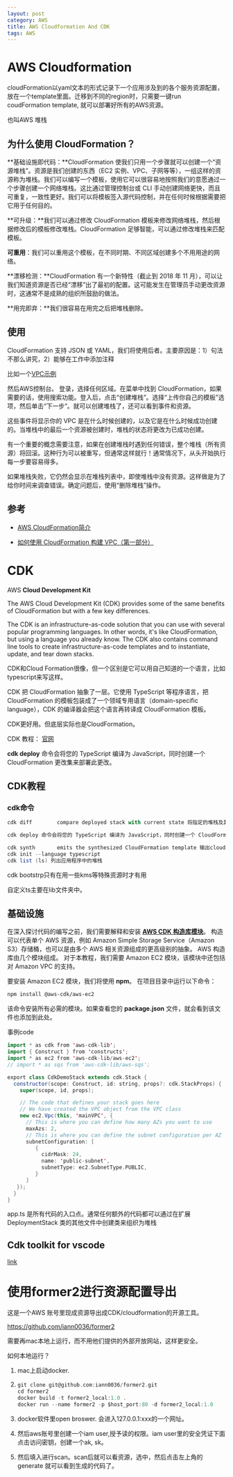 ```yaml
---
layout: post
category: AWS
title: AWS Cloudformation And CDK
tags: AWS
---
```


# AWS Cloudformation

cloudFormation以yaml文本的形式记录下一个应用涉及到的各个服务资源配置，放在一个template里面。迁移到不同的region时，只需要一键run coudFormation template, 就可以部署好所有的AWS资源。

也叫AWS 堆栈

## 为什么使用 CloudFormation？

**基础设施即代码：**CloudFormation 使我们只用一个步骤就可以创建一个“资源堆栈”。资源是我们创建的东西（EC2 实例、VPC、子网等等），一组这样的资源称为堆栈。我们可以编写一个模板，使用它可以很容易地按照我们的意愿通过一个步骤创建一个网络堆栈。这比通过管理控制台或 CLI 手动创建网络更快，而且可重复，一致性更好。我们可以将模板签入源代码控制，并在任何时候根据需要把它用于任何目的。



**可升级：**我们可以通过修改 CloudFormation 模板来修改网络堆栈，然后根据修改后的模板修改堆栈。CloudFormation 足够智能，可以通过修改堆栈来匹配模板。



**可重用**：我们可以重用这个模板，在不同时期、不同区域创建多个不用用途的网络。



**漂移检测：**CloudFormation 有一个新特性（截止到 2018 年 11 月），可以让我们知道资源是否已经“漂移”出了最初的配置。这可能发生在管理员手动更改资源时，这通常不是成熟的组织所鼓励的做法。



**用完即弃：**我们很容易在用完之后把堆栈删除。



## 使用

CloudFormation 支持 JSON 或 YAML，我们将使用后者。主要原因是：1）句法不那么讲究，2）能够在工作中添加注释

比如一个[VPC示例](https://docs.aws.amazon.com/AWSCloudFormation/latest/UserGuide/aws-resource-ec2-vpc.html)

然后AWS控制台。 登录，选择任何区域。在菜单中找到 CloudFormation，如果需要的话，使用搜索功能。登入后，点击“创建堆栈”。选择“上传你自己的模板”选项，然后单击“下一步”。就可以创建堆栈了，还可以看到事件和资源。

这些事件将显示你的 VPC 是在什么时候创建的，以及它是在什么时候成功创建的。当堆栈中的最后一个资源被创建时，堆栈的状态将更改为已成功创建。

有一个重要的概念需要注意，如果在创建堆栈时遇到任何错误，整个堆栈（所有资源）将回滚。这种行为可以被重写，但通常这样就行！通常情况下，从头开始执行每一步要容易得多。

如果堆栈失败，它仍然会显示在堆栈列表中，即使堆栈中没有资源。这样做是为了给你时间来调查错误。确定问题后，使用“删除堆栈”操作。

## 参考

- [AWS CloudFormation简介](https://juejin.cn/post/7122039768124227614)

- [如何使用 CloudFormation 构建 VPC（第一部分）](https://www.infoq.cn/article/hsaedm*2we5jmh9tfjeg)

# CDK

 AWS **Cloud Development Kit**



The AWS Cloud Development Kit (CDK) provides some of the same benefits of CloudFormation but with a few key differences.

The CDK is an infrastructure-as-code solution that you can use with several popular programming languages. In other words, it's like CloudFormation, but using a language you already know. The CDK also contains command line tools to create infrastructure-as-code templates and to instantiate, update, and tear down stacks.



CDK和Cloud Formation很像，但一个区别是它可以用自己知道的一个语言，比如typescript来写这样。

CDK 把 CloudFormation 抽象了一层。它使用 TypeScript 等程序语言，把 CloudFormation 的模板包装成了一个领域专用语言（domain-specific language），CDK 的编译器会把这个语言再转译成 CloudFormation 模板。

CDK更好用。但底层实际也是CloudFormation。



CDK 教程： [官网](https://aws.amazon.com/cn/getting-started/guides/setup-cdk/module-three/?trk=31aeab24-3bd8-472c-a670-df09849e33f8&sc_channel=el)

**cdk deploy** 命令会将您的 TypeScript 编译为 JavaScript，同时创建一个 CloudFormation 更改集来部署此更改。 



## CDK教程

### cdk命令

```scala
cdk diff        compare deployed stack with current state 将指定的堆栈及其依赖关系与已部署的堆栈或本地 CloudFormation 模板进行比较

cdk deploy 命令会将您的 TypeScript 编译为 JavaScript，同时创建一个 CloudFormation 更改集来部署此更改。  deploy this stack to your default AWS account/region

cdk synth       emits the synthesized CloudFormation template 输出cloudFormation的diff.
cdk init --language typescript
cdk list (ls) 列出应用程序中的堆栈
```

cdk bootstrp只有在用一些kms等特殊资源时才有用





自定义ts主要在lib文件夹中。

## 基础设施



在深入探讨代码的编写之前，我们需要解释和安装 **[AWS CDK 构造库模块](https://docs.aws.amazon.com/cdk/api/v2/docs/aws-construct-library.html)**。 构造可以代表单个 AWS 资源，例如 Amazon Simple Storage Service（Amazon S3）存储桶，也可以是由多个 AWS 相关资源组成的更高级别的抽象。 AWS 构造库由几个模块组成。 对于本教程，我们需要 Amazon EC2 模块，该模块中还包括对 Amazon VPC 的支持。

要安装 Amazon EC2 模块，我们将使用 **npm**。 在项目目录中运行以下命令：

```bash
npm install @aws-cdk/aws-ec2
```

该命令安装所有必需的模块。如果查看您的 **package.json** 文件，就会看到该文件也添加到此处。



事例code

```scala
import * as cdk from 'aws-cdk-lib';
import { Construct } from 'constructs';
import * as ec2 from 'aws-cdk-lib/aws-ec2';
// import * as sqs from 'aws-cdk-lib/aws-sqs';

export class CdkDemoStack extends cdk.Stack {
  constructor(scope: Construct, id: string, props?: cdk.StackProps) {
    super(scope, id, props);

    // The code that defines your stack goes here
    // We have created the VPC object from the VPC class
    new ec2.Vpc(this, 'mainVPC', {
      // This is where you can define how many AZs you want to use
      maxAzs: 2,
      // This is where you can define the subnet configuration per AZ
      subnetConfiguration: [
         {
           cidrMask: 24,
           name: 'public-subnet',
           subnetType: ec2.SubnetType.PUBLIC,
         }
      ]
   });
  }
}
```

app.ts 是所有代码的入口点。通常任何额外的代码都可以通过在扩展 DeploymentStack 类的其他文件中创建类来组织为堆栈

## Cdk toolkit for vscode

[link](https://docs.aws.amazon.com/toolkit-for-vscode/latest/userguide/setup-toolkit.html#setup-prereq)

# 使用former2进行资源配置导出

这是一个AWS 账号里现成资源导出成CDK/cloudformation的开源工具。

https://github.com/iann0036/former2



需要再mac本地上运行，而不用他们提供的外部开放网站，这样更安全。



如何本地运行？

1. mac上启动docker. 

2. ```scala
   git clone git@github.com:iann0036/former2.git
   cd former2
   docker build -t former2_local:1.0 .
   docker run --name former2 -p $host_port:80 -d former2_local:1.0
   ```

3. docker软件里open broswer. 会进入127.0.0.1:xxx的一个网址。

4. 然后aws账号里创建一个iam user,授予读的权限。iam user里的安全凭证下面点击访问密钥，创建一个ak, sk。

5. 然后填入进行scan。scan后就可以看资源，选中，然后点击左上角的generate 就可以看到生成的代码了。

